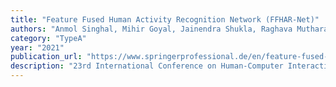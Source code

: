 ```yaml
---
title: "Feature Fused Human Activity Recognition Network (FFHAR-Net)"
authors: "Anmol Singhal, Mihir Goyal, Jainendra Shukla, Raghava Mutharaju"
category: "TypeA"
year: "2021"
publication_url: "https://www.springerprofessional.de/en/feature-fused-human-activity-recognition-network-ffhar-net/19327222"
description: "23rd International Conference on Human-Computer Interaction (HCI International), 2021"
---
```

